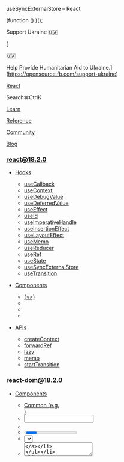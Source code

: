 useSyncExternalStore – React

(function () )();

Support Ukraine 🇺🇦

[

🇺🇦

Help Provide Humanitarian Aid to Ukraine.](https://opensource.fb.com/support-ukraine)

[React](../../index.html)

Search⌘CtrlK

[Learn](../../learn.html)

[Reference](../react.html)

[Community](../../community.html)

[Blog](../../blog.html)

[](https://github.com/facebook/react/releases)

### react@18.2.0

*   [Hooks](../react.html "Hooks")
    
    *   [useCallback](useCallback.html "useCallback")
    *   [useContext](useContext.html "useContext")
    *   [useDebugValue](useDebugValue.html "useDebugValue")
    *   [useDeferredValue](useDeferredValue.html "useDeferredValue")
    *   [useEffect](useEffect.html "useEffect")
    *   [useId](useId.html "useId")
    *   [useImperativeHandle](useImperativeHandle.html "useImperativeHandle")
    *   [useInsertionEffect](useInsertionEffect.html "useInsertionEffect")
    *   [useLayoutEffect](useLayoutEffect.html "useLayoutEffect")
    *   [useMemo](useMemo.html "useMemo")
    *   [useReducer](useReducer.html "useReducer")
    *   [useRef](useRef.html "useRef")
    *   [useState](useState.html "useState")
    *   [useSyncExternalStore](useSyncExternalStore.html "useSyncExternalStore")
    *   [useTransition](useTransition.html "useTransition")
    
*   [Components](components.html "Components")
    
    *   [<Fragment> (<>)](Fragment.html "<Fragment> (<>)")
    *   [<Profiler>](Profiler.html "<Profiler>")
    *   [<StrictMode>](StrictMode.html "<StrictMode>")
    *   [<Suspense>](Suspense.html "<Suspense>")
    
*   [APIs](apis.html "APIs")
    
    *   [createContext](createContext.html "createContext")
    *   [forwardRef](forwardRef.html "forwardRef")
    *   [lazy](lazy.html "lazy")
    *   [memo](memo.html "memo")
    *   [startTransition](startTransition.html "startTransition")
    

### react-dom@18.2.0

*   [Components](../react-dom/components.html "Components")
    
    *   [Common (e.g. <div>)](../react-dom/components/common.html "Common (e.g. <div>)")
    *   [<input>](../react-dom/components/input.html "<input>")
    *   [<option>](../react-dom/components/option.html "<option>")
    *   [<progress>](../react-dom/components/progress.html "<progress>")
    *   [<select>](../react-dom/components/select.html "<select>")
    *   [<textarea>](../react-dom/components/textarea.html "<textarea>")
    
*   [APIs](../react-dom.html "APIs")
    
    *   [createPortal](../react-dom/createPortal.html "createPortal")
    *   [flushSync](../react-dom/flushSync.html "flushSync")
    *   [findDOMNode](../react-dom/findDOMNode.html "findDOMNode")
    *   [hydrate](../react-dom/hydrate.html "hydrate")
    *   [render](../react-dom/render.html "render")
    *   [unmountComponentAtNode](../react-dom/unmountComponentAtNode.html "unmountComponentAtNode")
    
*   [Client APIs](../react-dom/client.html "Client APIs")
    
    *   [createRoot](../react-dom/client/createRoot.html "createRoot")
    *   [hydrateRoot](../react-dom/client/hydrateRoot.html "hydrateRoot")
    
*   [Server APIs](../react-dom/server.html "Server APIs")
    
    *   [renderToNodeStream](../react-dom/server/renderToNodeStream.html "renderToNodeStream")
    *   [renderToPipeableStream](../react-dom/server/renderToPipeableStream.html "renderToPipeableStream")
    *   [renderToReadableStream](../react-dom/server/renderToReadableStream.html "renderToReadableStream")
    *   [renderToStaticMarkup](../react-dom/server/renderToStaticMarkup.html "renderToStaticMarkup")
    *   [renderToStaticNodeStream](../react-dom/server/renderToStaticNodeStream.html "renderToStaticNodeStream")
    *   [renderToString](../react-dom/server/renderToString.html "renderToString")
    

### Legacy APIs

*   [Legacy React APIs](legacy.html "Legacy React APIs")
    
    *   [Children](Children.html "Children")
    *   [cloneElement](cloneElement.html "cloneElement")
    *   [Component](Component.html "Component")
    *   [createElement](createElement.html "createElement")
    *   [createFactory](createFactory.html "createFactory")
    *   [createRef](createRef.html "createRef")
    *   [isValidElement](isValidElement.html "isValidElement")
    *   [PureComponent](PureComponent.html "PureComponent")
    

Is this page useful?

[API Reference](../react.html)

[Hooks](../react.html)

useSyncExternalStore[](#undefined "Link for this heading")
==========================================================

`useSyncExternalStore` is a React Hook that lets you subscribe to an external store.

    const snapshot = useSyncExternalStore(subscribe, getSnapshot, getServerSnapshot?)

*   [Reference](#reference)
    *   [`useSyncExternalStore(subscribe, getSnapshot, getServerSnapshot?)`](#usesyncexternalstore)
*   [Usage](#usage)
    *   [Subscribing to an external store](#subscribing-to-an-external-store)
    *   [Subscribing to a browser API](#subscribing-to-a-browser-api)
    *   [Extracting the logic to a custom Hook](#extracting-the-logic-to-a-custom-hook)
    *   [Adding support for server rendering](#adding-support-for-server-rendering)
*   [Troubleshooting](#troubleshooting)
    *   [I’m getting an error: “The result of `getSnapshot` should be cached”](#im-getting-an-error-the-result-of-getsnapshot-should-be-cached)
    *   [My `subscribe` function gets called after every re-render](#my-subscribe-function-gets-called-after-every-re-render)

* * *

Reference[](#reference "Link for Reference ")
---------------------------------------------

### `useSyncExternalStore(subscribe, getSnapshot, getServerSnapshot?)`[](#usesyncexternalstore "Link for this heading")

Call `useSyncExternalStore` at the top level of your component to read a value from an external data store.

    import 

It returns the snapshot of the data in the store. You need to pass two functions as arguments:

1.  The `subscribe` function should subscribe to the store and return a function that unsubscribes.
2.  The `getSnapshot` function should read a snapshot of the data from the store.

[See more examples below.](#usage)

#### Parameters[](#parameters "Link for Parameters ")

*   `subscribe`: A function that takes a single `callback` argument and subscribes it to the store. When the store changes, it should invoke the provided `callback`. This will cause the component to re-render. The `subscribe` function should return a function that cleans up the subscription.
    
*   `getSnapshot`: A function that returns a snapshot of the data in the store that’s needed by the component. While the store has not changed, repeated calls to `getSnapshot` must return the same value. If the store changes and the returned value is different (as compared by [`Object.is`](https://developer.mozilla.org/en-US/docs/Web/JavaScript/Reference/Global_Objects/Object/is)), React re-renders the component.
    
*   **optional** `getServerSnapshot`: A function that returns the initial snapshot of the data in the store. It will be used only during server rendering and during hydration of server-rendered content on the client. The server snapshot must be the same between the client and the server, and is usually serialized and passed from the server to the client. If you omit this argument, rendering the component on the server will throw an error.
    

#### Returns[](#returns "Link for Returns ")

The current snapshot of the store which you can use in your rendering logic.

#### Caveats[](#caveats "Link for Caveats ")

*   The store snapshot returned by `getSnapshot` must be immutable. If the underlying store has mutable data, return a new immutable snapshot if the data has changed. Otherwise, return a cached last snapshot.
    
*   If a different `subscribe` function is passed during a re-render, React will re-subscribe to the store using the newly passed `subscribe` function. You can prevent this by declaring `subscribe` outside the component.
    

* * *

Usage[](#usage "Link for Usage ")
---------------------------------

### Subscribing to an external store[](#subscribing-to-an-external-store "Link for Subscribing to an external store ")

Most of your React components will only read data from their [props,](../../learn/passing-props-to-a-component.html) [state,](useState.html) and [context.](useContext.html) However, sometimes a component needs to read some data from some store outside of React that changes over time. This includes:

*   Third-party state management libraries that hold state outside of React.
*   Browser APIs that expose a mutable value and events to subscribe to its changes.

Call `useSyncExternalStore` at the top level of your component to read a value from an external data store.

    import 

It returns the snapshot of the data in the store. You need to pass two functions as arguments:

1.  The `subscribe` function should subscribe to the store and return a function that unsubscribes.
2.  The `getSnapshot` function should read a snapshot of the data from the store.

React will use these functions to keep your component subscribed to the store and re-render it on changes.

For example, in the sandbox below, `todosStore` is implemented as an external store that stores data outside of React. The `TodosApp` component connects to that external store with the `useSyncExternalStore` Hook.

App.jstodoStore.js

App.js

Reset[Fork](https://codesandbox.io/api/v1/sandboxes/define?undefined "Open in CodeSandbox")

import  from 'react';
import  from './todoStore.js';

export default function TodosApp() {
  const todos = useSyncExternalStore(todosStore.subscribe, todosStore.getSnapshot);
  return (
    <\>
      <button onClick\=\>Add todo</button\>
      <hr />
      <ul\>
        {todos.map(todo \=> (
          <li key\=</li\>
        ))}
      </ul\>
    </\>
  );
}

Show more

### Note

When possible, we recommend using built-in React state with [`useState`](useState.html) and [`useReducer`](useReducer.html) instead. The `useSyncExternalStore` API is mostly useful if you need to integrate with existing non-React code.

* * *

### Subscribing to a browser API[](#subscribing-to-a-browser-api "Link for Subscribing to a browser API ")

Another reason to add `useSyncExternalStore` is when you want to subscribe to some value exposed by the browser that changes over time. For example, suppose that you want your component to display whether the network connection is active. The browser exposes this information via a property called [`navigator.onLine`.](https://developer.mozilla.org/en-US/docs/Web/API/Navigator/onLine)

This value can change without React’s knowledge, so you should read it with `useSyncExternalStore`.

    import 

To implement the `getSnapshot` function, read the current value from the browser API:

    function getSnapshot() 

Next, you need to implement the `subscribe` function. For example, when `navigator.onLine` changes, the browser fires the [`online`](https://developer.mozilla.org/en-US/docs/Web/API/Window/online_event) and [`offline`](https://developer.mozilla.org/en-US/docs/Web/API/Window/offline_event) events on the `window` object. You need to subscribe the `callback` argument to the corresponding events, and then return a function that cleans up the subscriptions:

    function subscribe(callback) 

Now React knows how to read the value from the external `navigator.onLine` API and how to subscribe to its changes. Disconnect your device from the network and notice that the component re-renders in response:

App.js

App.js

Reset[Fork](https://codesandbox.io/api/v1/sandboxes/define?undefined "Open in CodeSandbox")

import  from 'react';

export default function ChatIndicator() {
  const isOnline = useSyncExternalStore(subscribe, getSnapshot);
  return <h1\></h1\>;
}

function getSnapshot() {
  return navigator.onLine;
}

function subscribe(callback) {
  window.addEventListener('online', callback);
  window.addEventListener('offline', callback);
  return () \=> {
    window.removeEventListener('online', callback);
    window.removeEventListener('offline', callback);
  };
}

Show more

* * *

### Extracting the logic to a custom Hook[](#extracting-the-logic-to-a-custom-hook "Link for Extracting the logic to a custom Hook ")

Usually you won’t write `useSyncExternalStore` directly in your components. Instead, you’ll typically call it from your own custom Hook. This lets you use the same external store from different components.

For example, this custom `useOnlineStatus` Hook tracks whether the network is online:

    import 

Now different components can call `useOnlineStatus` without repeating the underlying implementation:

App.jsuseOnlineStatus.js

App.js

Reset[Fork](https://codesandbox.io/api/v1/sandboxes/define?undefined "Open in CodeSandbox")

import  from './useOnlineStatus.js';

function StatusBar() {
  const isOnline = useOnlineStatus();
  return <h1\></h1\>;
}

function SaveButton() {
  const isOnline = useOnlineStatus();

  function handleSaveClick() {
    console.log('✅ Progress saved');
  }

  return (
    <button disabled\=\>
      
    </button\>
  );
}

export default function App() {
  return (
    <\>
      <SaveButton />
      <StatusBar />
    </\>
  );
}

Show more

* * *

### Adding support for server rendering[](#adding-support-for-server-rendering "Link for Adding support for server rendering ")

If your React app uses [server rendering,](../react-dom/server.html) your React components will also run outside the browser environment to generate the initial HTML. This creates a few challenges when connecting to an external store:

*   If you’re connecting to a browser-only API, it won’t work because it does not exist on the server.
*   If you’re connecting to a third-party data store, you’ll need its data to match between the server and client.

To solve these issues, pass a `getServerSnapshot` function as the third argument to `useSyncExternalStore`:

    import 

The `getServerSnapshot` function is similar to `getSnapshot`, but it runs only in two situations:

*   It runs on the server when generating the HTML.
*   It runs on the client during [hydration](../react-dom/client/hydrateRoot.html), i.e. when React takes the server HTML and makes it interactive.

This lets you provide the initial snapshot value which will be used before the app becomes interactive. If there is no meaningful initial value for the server rendering, omit this argument to [force rendering on the client.](Suspense.html#providing-a-fallback-for-server-errors-and-server-only-content)

### Note

Make sure that `getServerSnapshot` returns the same exact data on the initial client render as it returned on the server. For example, if `getServerSnapshot` returned some prepopulated store content on the server, you need to transfer this content to the client. One way to do this is to emit a `<script>` tag during server rendering that sets a global like `window.MY_STORE_DATA`, and read from that global on the client in `getServerSnapshot`. Your external store should provide instructions on how to do that.

* * *

Troubleshooting[](#troubleshooting "Link for Troubleshooting ")
---------------------------------------------------------------

### I’m getting an error: “The result of `getSnapshot` should be cached”[](#im-getting-an-error-the-result-of-getsnapshot-should-be-cached "Link for this heading")

This error means your `getSnapshot` function returns a new object every time it’s called, for example:

    function getSnapshot() 

React will re-render the component if `getSnapshot` return value is different from the last time. This is why, if you always return a different value, you will enter an infinite loop and get this error.

Your `getSnapshot` object should only return a different object if something has actually changed. If your store contains immutable data, you can return that data directly:

    function getSnapshot() 

If your store data is mutable, your `getSnapshot` function should return an immutable snapshot of it. This means it _does_ need to create new objects, but it shouldn’t do this for every single call. Instead, it should store the last calculated snapshot, and return the same snapshot as the last time if the data in the store has not changed. How you determine whether mutable data has changed depends on your mutable store.

* * *

### My `subscribe` function gets called after every re-render[](#my-subscribe-function-gets-called-after-every-re-render "Link for this heading")

This `subscribe` function is defined _inside_ a component so it is different on every re-render:

    function ChatIndicator() 

React will resubscribe to your store if you pass a different `subscribe` function between re-renders. If this causes performance issues and you’d like to avoid resubscribing, move the `subscribe` function outside:

    function ChatIndicator() 

Alternatively, wrap `subscribe` into [`useCallback`](useCallback.html) to only resubscribe when some argument changes:

    function ChatIndicator(

[PrevioususeState](useState.html)[NextuseTransition](useTransition.html)

* * *

How do you like these docs?

[Take our survey!](https://www.surveymonkey.co.uk/r/PYRPF3X)

* * *

[

](https://opensource.fb.com/)

©2023

[Learn React](../../learn.html)

[Quick Start](../../learn.html)

[Installation](../../learn/installation.html)

[Describing the UI](../../learn/describing-the-ui.html)

[Adding Interactivity](../../learn/adding-interactivity.html)

[Managing State](../../learn/managing-state.html)

[Escape Hatches](../../learn/escape-hatches.html)

[API Reference](../react.html)

[React APIs](../react.html)

[React DOM APIs](../react-dom.html)

[Community](../../community.html)

[Code of Conduct](https://github.com/facebook/react/blob/main/CODE_OF_CONDUCT.md)

[Meet the Team](../../community/team.html)

[Docs Contributors](../../community/docs-contributors.html)

[Acknowledgements](../../community/acknowledgements.html)

More

[Blog](../../blog.html)

[React Native](https://reactnative.dev/)

[Privacy](https://opensource.facebook.com/legal/privacy)

[Terms](https://opensource.fb.com/legal/terms/)

[](https://www.facebook.com/react)[](https://twitter.com/reactjs)[](https://github.com/facebook/react)

On this page
------------

*   [Overview](#)
*   [Reference](#reference)
*   [`useSyncExternalStore(subscribe, getSnapshot, getServerSnapshot?)`](#usesyncexternalstore)
*   [Usage](#usage)
*   [Subscribing to an external store](#subscribing-to-an-external-store)
*   [Subscribing to a browser API](#subscribing-to-a-browser-api)
*   [Extracting the logic to a custom Hook](#extracting-the-logic-to-a-custom-hook)
*   [Adding support for server rendering](#adding-support-for-server-rendering)
*   [Troubleshooting](#troubleshooting)
*   [I’m getting an error: “The result of `getSnapshot` should be cached”](#im-getting-an-error-the-result-of-getsnapshot-should-be-cached)
*   [My `subscribe` function gets called after every re-render](#my-subscribe-function-gets-called-after-every-re-render)

